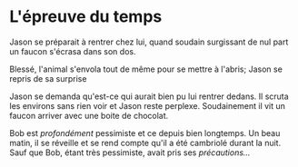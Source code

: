 # L'épreuve du temps


Jason se préparait à rentrer chez lui,
quand soudain surgissant de nul part un faucon s'écrasa dans son dos.

Blessé, l'animal s'envola tout de même pour se mettre à l'abris;
Jason se repris de sa surprise

Jason se demanda qu'est-ce qui aurait bien pu lui rentrer dedans.
Il scruta les environs sans rien voir et Jason reste perplexe.
Soudainement il vit un faucon arriver avec une boite de chocolat.

Bob est *profondément* pessimiste et ce depuis bien longtemps.
Un beau matin, il se réveille et se rend compte qu'il a été cambriolé durant la nuit.
Sauf que Bob, étant très pessimiste, avait pris ses *précautions...*
